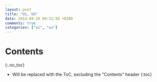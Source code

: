 ```yaml
---
layout: post
title: "Ui, UX"
date: 2014-04-20 09:31:50 +0200
comments: true
categories: ["ui", "ux"]
---
```


# Contents
{:.no_toc}

* Will be replaced with the ToC, excluding the "Contents" header
{:toc}

